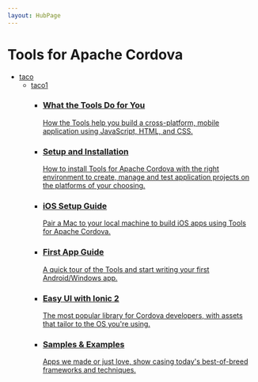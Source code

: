 ```yaml
---
layout: HubPage
---
```

<div id="main" class="v2">
<div class="container">
    <h1>Tools for Apache Cordova</h1>
    <ul class="pivots">
        <li>
            <a href="#taco">taco</a>
            <ul id="taco">
                <li>
                    <a href="#taco1">taco1</a>
                    <ul id="taco1" class="cardsZ">
                        <li>
                            <a href="~/first-steps/vs-taco-2017-intro">
                            <div class="cardSize">
                                <div class="cardPadding">
                                    <div class="card">
                                        <div class="cardText">
                                            <h3>What the Tools Do for You</h3>
                                            <p>How the Tools help you build a cross-platform, mobile application using JavaScript, HTML, and CSS.</p>
                                        </div>
                                    </div>
                                </div>
                            </div>
                            </a>
                        </li>
                        <li>
                            <a href="~/first-steps/vs-taco-2017-install">
                            <div class="cardSize">
                                <div class="cardPadding">
                                    <div class="card">
                                        <div class="cardText">
                                            <h3>Setup and Installation</h3>
                                            <p>How to install Tools for Apache Cordova with the right environment to create, manage and test application projects on the platforms of your choosing.</p>
                                        </div>
                                    </div>
                                </div>
                            </div>
                            </a>
                        </li>
                        <li>
                            <a href="~/first-steps/vs-taco-2017-ios-guide">
                            <div class="cardSize">
                                <div class="cardPadding">
                                    <div class="card">
                                        <div class="cardText">
                                            <h3>iOS Setup Guide</h3>
                                            <p>Pair a Mac to your local machine to build iOS apps using Tools for Apache Cordova.</p>
                                        </div>
                                    </div>
                                </div>
                            </div>
                            </a>
                        </li>
                        <li>
                            <a href="~/">
                            <div class="cardSize">
                                <div class="cardPadding">
                                    <div class="card">
                                        <div class="cardText">
                                            <h3>First App Guide</h3>
                                            <p>A quick tour of the Tools and start writing your first Android/Windows app.</p>
                                        </div>
                                    </div>
                                </div>
                            </div>
                            </a>
                        </li>
                        <li>
                            <a href="~/ui-frameworks/tutorial-ionic2">
                            <div class="cardSize">
                                <div class="cardPadding">
                                    <div class="card">
                                        <div class="cardText">
                                            <h3>Easy UI with Ionic 2</h3>
                                            <p>The most popular library for Cordova developers, with assets that tailor to the OS you're using.</p>
                                        </div>
                                    </div>
                                </div>
                            </div>
                            </a>
                        </li>
                        <li>
                            <a href="~/samples/cordova-samples">
                            <div class="cardSize">
                                <div class="cardPadding">
                                    <div class="card">
                                        <div class="cardText">
                                            <h3>Samples & Examples</h3>
                                            <p>Apps we made or just love, show casing today's best-of-breed frameworks and techniques.</p>
                                        </div>
                                    </div>
                                </div>
                            </div>
                            </a>
                        </li>
                    </ul>
                </li>
            </ul>
        </li>
    </ul>
</div>